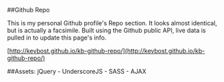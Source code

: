 ##Github Repo

This is my personal Github profile's Repo section. It looks almost identical, but is actually a facsimile. Built using the Github public API, live data is pulled in to update this page's info.

[http://kevbost.github.io/kb-github-repo/](http://kevbost.github.io/kb-github-repo/)

##Assets:
jQuery - UnderscoreJS - SASS - AJAX